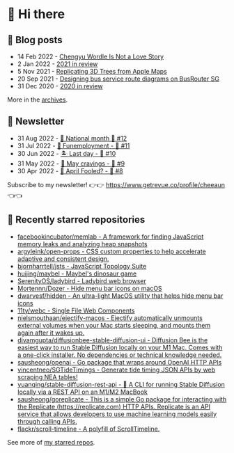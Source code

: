 # 👋 Hi there

## 📝 Blog posts

<!-- feed start -->
- 14 Feb 2022 - [Chengyu Wordle Is Not a Love Story](https://cheeaun.com/blog/2022/02/chengyu-wordle-is-not-a-love-story/)
- 2 Jan 2022 - [2021 in review](https://cheeaun.com/blog/2022/01/2021-in-review/)
- 5 Nov 2021 - [Replicating 3D Trees from Apple Maps](https://cheeaun.com/blog/2021/11/replicating-3d-trees-apple-maps/)
- 20 Sep 2021 - [Designing bus service route diagrams on BusRouter SG](https://cheeaun.com/blog/2021/09/bus-service-route-diagrams-busrouter-sg/)
- 31 Dec 2020 - [2020 in review](https://cheeaun.com/blog/2020/12/2020-in-review/)
<!-- feed end -->

More in the [archives](https://cheeaun.com/blog/archives/).

## 📰 Newsletter

<!-- newsletter start -->
- 31 Aug 2022 - [🎏 National month 🥫 #12](https://www.getrevue.co/profile/cheeaun/issues/national-month-12-1289556)
- 31 Jul 2022 - [🕺 Funemployment - 🥫 #11](https://www.getrevue.co/profile/cheeaun/issues/funemployment-11-1247643)
- 30 Jun 2022 - [🏝️ Last day - 🥫 #10](https://www.getrevue.co/profile/cheeaun/issues/last-day-10-1202564)
- 31 May 2022 - [🍜 May cravings - 🥫 #9](https://www.getrevue.co/profile/cheeaun/issues/may-cravings-9-1158473)
- 30 Apr 2022 - [🤔 April Fooled? - 🥫 #8](https://www.getrevue.co/profile/cheeaun/issues/april-fooled-8-1112032)
<!-- newsletter end -->

Subscribe to my newsletter! 👉👉 https://www.getrevue.co/profile/cheeaun 👈👈

## 🌟 Recently starred repositories

<!-- starred repos start -->
- [facebookincubator/memlab - A framework for finding JavaScript memory leaks and analyzing heap snapshots](https://github.com/facebookincubator/memlab)
- [argyleink/open-props - CSS custom properties to help accelerate adaptive and consistent design.](https://github.com/argyleink/open-props)
- [bjornharrtell/jsts - JavaScript Topology Suite](https://github.com/bjornharrtell/jsts)
- [huijing/maybel - Maybel's dinosaur game](https://github.com/huijing/maybel)
- [SerenityOS/ladybird - Ladybird web browser](https://github.com/SerenityOS/ladybird)
- [Mortennn/Dozer - Hide menu bar icons on macOS](https://github.com/Mortennn/Dozer)
- [dwarvesf/hidden - An ultra-light MacOS utility that helps hide menu bar icons](https://github.com/dwarvesf/hidden)
- [11ty/webc - Single File Web Components](https://github.com/11ty/webc)
- [nielsmouthaan/ejectify-macos - Ejectify automatically unmounts external volumes when your Mac starts sleeping, and mounts them again after it wakes up.](https://github.com/nielsmouthaan/ejectify-macos)
- [divamgupta/diffusionbee-stable-diffusion-ui - Diffusion Bee is the easiest way to run Stable Diffusion locally on your M1 Mac. Comes with a one-click installer. No dependencies or technical knowledge needed.](https://github.com/divamgupta/diffusionbee-stable-diffusion-ui)
- [sausheong/openai - Go package that wraps around OpenAI HTTP APIs](https://github.com/sausheong/openai)
- [vincentneo/SGTideTimings - Generate tide timing JSON APIs by web scraping NEA tables!](https://github.com/vincentneo/SGTideTimings)
- [yuanqing/stable-diffusion-rest-api - 🤗 A CLI for running Stable Diffusion locally via a REST API on an M1/M2 MacBook](https://github.com/yuanqing/stable-diffusion-rest-api)
- [sausheong/goreplicate - This is a simple Go package for interacting with the Replicate (https://replicate.com) HTTP APIs. Replicate is an API service that allows developers to use machine learning models easily through calling APIs.](https://github.com/sausheong/goreplicate)
- [flackr/scroll-timeline - A polyfill of ScrollTimeline.](https://github.com/flackr/scroll-timeline)
<!-- starred repos end -->

See more of [my starred repos](https://github.com/stars/cheeaun/).